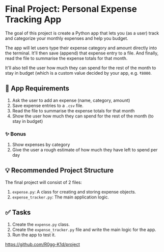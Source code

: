 # Final Project: Personal Expense Tracking App

The goal of this project is create a Python app that lets you (as a user) track and categorize your monthly expenses and help you budget.

The app will let users type their expense category and amount directly into the terminal. It'll then save (append) that expense entry to a file. And finally, read the file to summarise the expense totals for that month.

It'll also tell the user how much they can spend for the rest of the month to stay in budget (which is a custom value decided by your app, e.g. `₹8000`.

## 🎯 App Requirements

1. Ask the user to add an expense (name, category, amount)
2. Save expense entries to a `.csv` file.
3. Read the file to summarise the expense totals for that month
4. Show the user how much they can spend for the rest of the month (to stay in budget)

### ✨ Bonus

1. Show expenses by category
2. Give the user a rough estimate of how much they have left to spend per day

## 💡 Recommended Project Structure

The final project will consist of 2 files:

1. `expense.py`: A class for creating and storing expense objects.
2. `expense_tracker.py`: The main application logic.

## ✅ Tasks

1. Create the `expense.py` class.
2. Create the `expense_tracker.py` file and write the main logic for the app.
3. Run the app to test it.
   
https://github.com/R0gg-K1d/project
